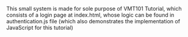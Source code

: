 This small system is made for sole purpose of VMT101 Tutorial, which consists of a login page at index.html, whose logic can be found in authentication.js file (which also demonstrates the implementation of JavaScript for this tutorial)